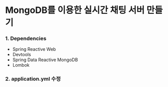 # MongoDB를 이용한 실시간 채팅 서버 만들기

### 1. Dependencies
- Spring Reactive Web
- Devtools
- Spring Data Reactive MongoDB
- Lombok

### 2. application.yml 수정 